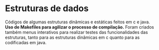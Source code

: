 # Estruturas de dados
Códigos de algumas estruturas dinâmicas e estáticas feitos em c e java. 
__Uso de Makefiles para agilizar o processo de compilação.__
Foram criados também menus interativos para realizar testes das funcionalidades das estruturas, tanto
para as estruturas dinâmicas em c quanto para as codificadas em java.
